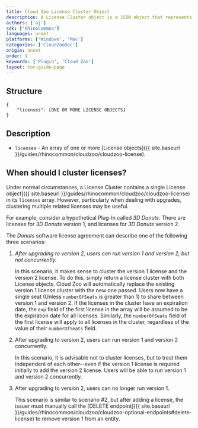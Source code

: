 ```yaml
---
title: Cloud Zoo License Cluster Object
description: A License Cluster object is a JSON object that represents a list of License objects for a software product issued by a registered issuer in Cloud Zoo. 
authors: ['aj']
sdk: ['RhinoCommon']
languages: unset
platforms: ['Windows', 'Mac']
categories: ['CloudZooDoc']
origin: unset
order: 1
keywords: ['Plugin', 'Cloud Zoo']
layout: toc-guide-page
---
```



## Structure

    {
		"licenses": [ONE OR MORE LICENSE OBJECTS]
	}

## Description

-   `licenses` - An array of one or more [License objects]({{ site.baseurl }}/guides/rhinocommon/cloudzoo/cloudzoo-license).

## When should I cluster licenses?

Under normal circumstances, a License Cluster contains a single License object]({{ site.baseurl }}/guides/rhinocommon/cloudzoo/cloudzoo-license) in its `licenses` array. However, particularly when dealing with upgrades, clustering multiple related licenses may be useful. 

For example, consider a hypothetical Plug-In called *3D Donuts*. There are licenses for *3D Donuts* version 1, and licenses for *3D Donuts* version 2. 

The *Donuts* software license agreement can describe one of the following three scenarios:

 1. *After upgrading to version 2, users can run version 1 and version 2, but not concurrently.*
 
	 In this scenario, it makes sense to cluster the version 1 license and the version 2 license. To do this, simply return a license cluster with both License objects. Cloud Zoo will automatically replace the existing version 1 license cluster with the new one passed. Users now have a single seat (Unless `numberOfSeats` is greater than 1) to share between version 1 and version 2. If the licenses in the cluster have an expiration date, the `exp` field of the first license in the array will be assumed to be the expiration date for all licenses. Similarly, the `numberOfSeats` field of the first license will apply to all licenses in the cluster, regardless of the value of their `numberOfSeats` field.
	 
 2. After upgrading to version 2, users can run version 1 and
    version 2 concurrently. 

	In this scenario, it is advisable not to cluster licenses, but to treat them independent of each other--even if the version 1 license is required initially to add the version 2 license. Users will be able to run version 1 and version 2 concurrently.
	 
3. After upgrading to version 2, users can no longer run
    version 1.

	This scenario is similar to scenario #2, but after adding a license, the issuer must manually call the [DELETE endpoint]({{ site.baseurl }}/guides/rhinocommon/cloudzoo/cloudzoo-optional-endpoints#delete-license) to remove version 1 from an entity. 


